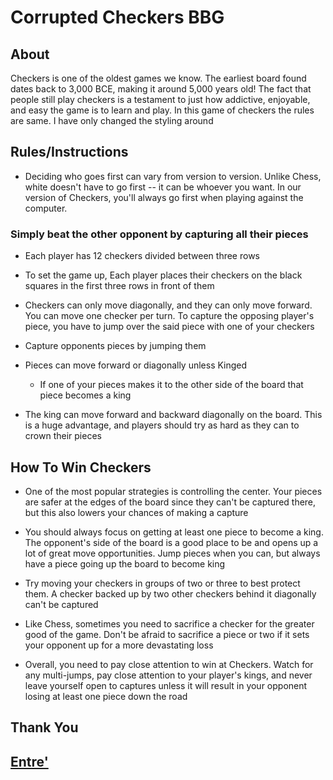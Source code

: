 # Corrupted Checkers BBG

## About
Checkers is one of the oldest games we know. The earliest board found dates back to 3,000 BCE, making it around 5,000 years old! The fact that people still play checkers is a testament to just how addictive, enjoyable, and easy the game is to learn and play. In this game of checkers the rules are same. I have only changed the styling around

## Rules/Instructions  

- Deciding who goes first can vary from version to version. Unlike Chess, white doesn't have to go first -- it can be whoever you want. In our version of Checkers, you'll always go first when playing against the computer.

### Simply beat the other opponent by capturing all their pieces

-  Each player has 12 checkers divided between three rows 
  
-  To set the game up, Each player places their checkers on the black squares in the first three rows in   front of them
  
-  Checkers can only move diagonally, and they can only move forward. You can move one checker per turn. To capture the opposing player's piece, you have to jump over the said piece with one of your checkers

- Capture opponents pieces by jumping them
  
- Pieces can move forward or diagonally unless Kinged
  - If one of your pieces makes it to the other side of the board that piece becomes a king

- The king can move forward and backward diagonally on the board. This is a huge advantage, and players should try as hard as they can to crown their pieces
  
## How To Win Checkers

- One of the most popular strategies is controlling the center. Your pieces are safer at the edges of the board since they can't be captured there, but this also lowers your chances of making a capture

- You should always focus on getting at least one piece to become a king. The opponent's side of the board is a good place to be and opens up a lot of great move opportunities. Jump pieces when you can, but always have a piece going up the board to become king

- Try moving your checkers in groups of two or three to best protect them. A checker backed up by two other checkers behind it diagonally can't be captured

- Like Chess, sometimes you need to sacrifice a checker for the greater good of the game. Don't be afraid to sacrifice a piece or two if it sets your opponent up for a more devastating loss

- Overall, you need to pay close attention to win at Checkers. Watch for any multi-jumps, pay close attention to your player's kings, and never leave yourself open to captures unless it will result in your opponent losing at least one piece down the road

## Thank You

## [Entre'](https://roguione.github.io/JS-Game-Proj/main.html)


